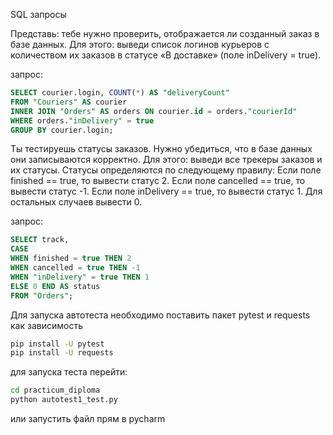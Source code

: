 SQL запросы

Представь: тебе нужно проверить, отображается ли созданный заказ в базе данных.
Для этого: выведи список логинов курьеров с количеством их заказов в статусе «В доставке» (поле inDelivery = true). 

запрос:

``` sql
SELECT courier.login, COUNT(*) AS "deliveryCount"
FROM "Couriers" AS courier
INNER JOIN "Orders" AS orders ON courier.id = orders."courierId"
WHERE orders."inDelivery" = true
GROUP BY courier.login;
```

Ты тестируешь статусы заказов. Нужно убедиться, что в базе данных они записываются корректно. Для этого: выведи все трекеры заказов и их статусы. Статусы определяются по следующему правилу: Если поле finished == true, то вывести статус 2. Если поле canсelled == true, то вывести статус -1. Если поле inDelivery == true, то вывести статус 1. Для остальных случаев вывести 0.

запрос:

``` sql
SELECT track, 
CASE 
WHEN finished = true THEN 2 
WHEN cancelled = true THEN -1 
WHEN "inDelivery" = true THEN 1 
ELSE 0 END AS status 
FROM "Orders";
```

Для запуска автотеста необходимо поставить пакет pytest и requests как зависимость

```bash
pip install -U pytest
pip install -U requests
````

для запуска теста перейти:
```bash
cd practicum_diploma
python autotest1_test.py
```
 или запустить файл прям в pycharm